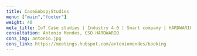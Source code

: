```yaml
---
title: Case&nbsp;Studies
menu: ["main","footer"]
weight: 40
meta_title: IoT Case studies | Industry 4.0 | Smart company | HARDWARIO
consultation: Antonio Mendes, CSO HARDWARIO
cons_img: antonio.jpg
cons_link: https://meetings.hubspot.com/antoniomendes/booking
---
```

